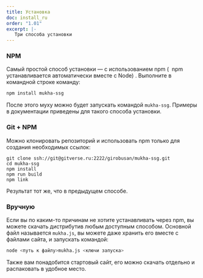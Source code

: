 ```yaml
---
title: Установка
doc: install_ru
order: "1.01"
excerpt: |-
   Три способа установки
---
```


### NPM

Самый простой способ установки — с использованием npm (  npm устанавливается автоматически вместе с Node) . Выполните в командной строке команду:

```bash
npm install mukha-ssg
```

После этого муху можно будет запускать командой `mukha-ssg`. Примеры в документации приведены для такого способа установки.

### Git + NPM

Можно клонировать репозиторий и использовать npm только для создания необходимых ссылок:

```shell
git clone ssh://git@gitverse.ru:2222/girobusan/mukha-ssg.git
cd mukha-ssg
npm install
npm run build
npm link
```
Результат тот же, что в предыдущем способе.

### Вручную

Если вы по каким-то причинам не хотите устанавливать через npm, вы можете скачать дистрибутив любым доступным способом. Основной файл называется `mukha.js`, вы можете даже хранить его вместе с файлами сайта, и запускать командой:

```bash
node <путь к файлу>mukha.js <ключи запуска>
```

Также вам понадобится стартовый сайт, его можно скачать отдельно и распаковать в удобное место.
